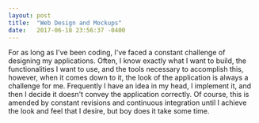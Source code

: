 ```yaml
---
layout: post
title:  "Web Design and Mockups"
date:   2017-06-18 23:56:37 -0400
---
```



For as long as I've been coding, I've faced a constant challenge of designing my applications. Often, I know exactly what I want to build, the functionalities I want to use, and the tools necessary to accomplish this, however, when it comes down to it, the look of the application is always a challenge for me. Frequently I have an idea in my head, I implement it, and then I decide it doesn't convey the application correctly. Of course, this is amended by constant revisions and continuous integration until I achieve the look and feel that I desire, but boy does it take some time.


